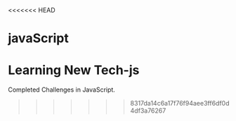 <<<<<<< HEAD
# javaScript
Learning New Tech-js
=======
Completed Challenges in JavaScript.
>>>>>>> 8317da14c6a17f76f94aee3ff6df0d4df3a76267
